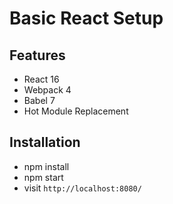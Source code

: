 # Basic React Setup

## Features

* React 16
* Webpack 4
* Babel 7
* Hot Module Replacement

## Installation
* npm install
* npm start
* visit `http://localhost:8080/`
